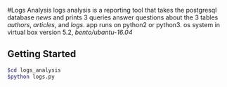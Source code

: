#Logs Analysis
logs analysis is a reporting tool that takes the postgresql database _news_ and prints 3 queries answer questions about 
the 3 tables _authors_, _articles_, and _logs_. app runs on python2 or python3. os system in virtual box version
5.2,  _bento/ubantu-16.04_

## Getting Started
```bash
$cd logs_analysis
$python logs.py

```

